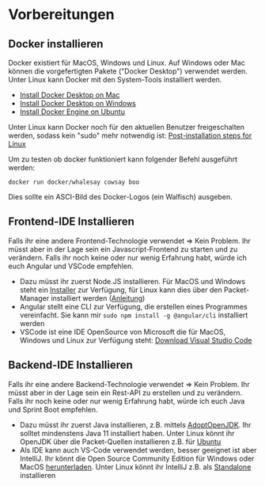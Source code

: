 # Vorbereitungen

## Docker installieren
Docker existiert für MacOS, Windows und Linux. Auf Windows oder Mac können die vorgefertigten Pakete ("Docker Desktop") verwendet werden. Unter Linux kann Docker mit den System-Tools installiert werden.
* [Install Docker Desktop on Mac](https://docs.docker.com/desktop/mac/install/)
* [Install Docker Desktop on Windows](https://docs.docker.com/desktop/windows/install/)
* [Install Docker Engine on Ubuntu](https://docs.docker.com/engine/install/ubuntu/)

Unter Linux kann Docker noch für den aktuellen Benutzer freigeschalten werden, sodass kein "sudo" mehr notwendig ist: [Post-installation steps for Linux](https://docs.docker.com/engine/install/linux-postinstall/)


Um zu testen ob docker funktioniert kann folgender Befehl ausgeführt werden:

```docker run docker/whalesay cowsay boo```

Dies sollte ein ASCI-Bild des Docker-Logos (ein Walfisch) ausgeben.

## Frontend-IDE Installieren
Falls ihr eine andere Frontend-Technologie verwendet => Kein Problem. Ihr müsst aber in der Lage sein ein Javascript-Frontend zu starten und zu verändern. Falls ihr noch keine oder nur wenig Erfahrung habt, würde ich euch Angular und VSCode empfehlen.

* Dazu müsst ihr zuerst Node.JS installieren. Für MacOS und Windows steht ein [Installer](https://nodejs.org/en/download/) zur Verfügung, für Linux kann dies über den Packet-Manager installiert werden ([Anleitung](https://github.com/nodesource/distributions/blob/master/README.md))
* Angular stellt eine CLI zur Verfügung, die erstellen eines Programmes vereinfacht. Sie kann mir ```sudo npm install -g @angular/cli``` installiert werden
* VSCode ist eine IDE OpenSource von Microsoft die für MacOS, Windows und Linux zur Verfügung steht: [Download Visual Studio Code](https://code.visualstudio.com/download)

## Backend-IDE Installieren
Falls ihr eine andere Backend-Technologie verwendet => Kein Problem. Ihr müsst aber in der Lage sein ein Rest-API zu erstellen und zu verändern. Falls ihr noch keine oder nur wenig Erfahrung habt, würde ich euch Java und Sprint Boot empfehlen.

* Dazu müsst ihr zuerst Java installieren, z.B. mittels [AdoptOpenJDK](https://adoptopenjdk.net/). Ihr solltet mindenstens Java 11 installiert haben. Unter Linux könnt ihr OpenJDK über die Packet-Quellen installieren z.B. für [Ubuntu](https://wiki.ubuntuusers.de/Java/Installation/OpenJDK/)
* Als IDE kann auch VS-Code verwendet werden, besser geeignet ist aber IntelliJ. Ihr könnt die Open Source Community Edition für Windows oder MacOS [herunterladen](https://www.jetbrains.com/de-de/idea/download/). Unter Linux könnt ihr IntelliJ z.B. als [Standalone](https://www.jetbrains.com/help/idea/installation-guide.html#standalone) installieren
